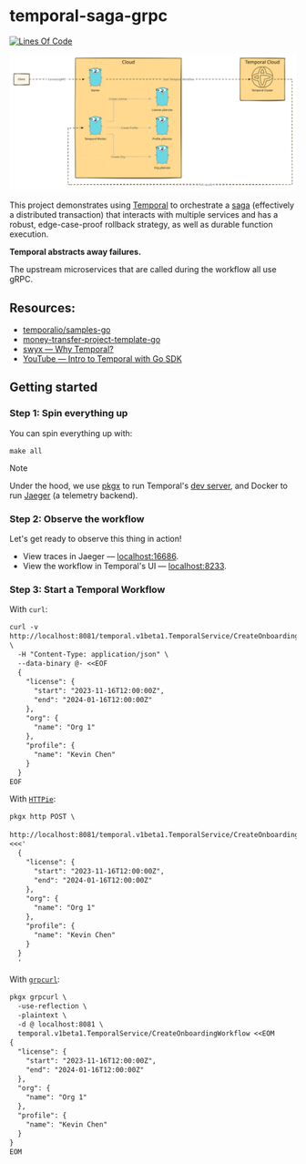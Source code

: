 # temporal-saga-grpc

[![Lines Of Code](https://aschey.tech/tokei/github/kevinmichaelchen/temporal-saga-grpc?category=code&style=for-the-badge)](https://github.com/kevinmichaelchen/temporal-saga-grpc)

<p align="center">

![./docs/diagrams/architecture.svg](./docs/diagrams/architecture.svg)

</p>

This project demonstrates using
<a target="_blank" href="https://temporal.io/">Temporal</a> to orchestrate a
<a target="_blank" href="https://microservices.io/patterns/data/saga.html">saga</a>
(effectively a distributed transaction) that interacts with multiple services
and has a robust, edge-case-proof rollback strategy, as well as durable function
execution.

**Temporal abstracts away failures.**

The upstream microservices that are called during the workflow all use gRPC.

## Resources:

- <a target="_blank" href="https://github.com/temporalio/samples-go/blob/main/saga/workflow.go">temporalio/samples-go</a>
- <a target="_blank" href="https://github.com/temporalio/money-transfer-project-template-go/blob/main/workflow.go">money-transfer-project-template-go</a>
- <a target="_blank" href="https://www.swyx.io/why-temporal/">swyx — Why
  Temporal?</a>
- <a target="_blank" href="https://youtu.be/-KWutSkFda8">YouTube — Intro to
  Temporal with Go SDK</a>

## Getting started

### Step 1: Spin everything up

You can spin everything up with:

```shell
make all
```

> [!NOTE]
> Under the hood, we use [pkgx][pkgx] to run Temporal's [dev server][temporal-cli], and Docker to run [Jaeger][jaeger] (a telemetry backend).

[temporal-cli]: https://github.com/temporalio/cli
[pkgx]: https://pkgx.sh/
[jaeger]: https://www.jaegertracing.io

### Step 2: Observe the workflow

Let's get ready to observe this thing in action!

- View traces in Jaeger — [localhost:16686][jaeger-ui].
- View the workflow in Temporal's UI — [localhost:8233][temporal-ui].

[temporal-ui]: http://localhost:8233
[jaeger-ui]: http://localhost:16686

### Step 3: Start a Temporal Workflow

With `curl`:

```shell
curl -v http://localhost:8081/temporal.v1beta1.TemporalService/CreateOnboardingWorkflow \
  -H "Content-Type: application/json" \
  --data-binary @- <<EOF
  {
    "license": {
      "start": "2023-11-16T12:00:00Z",
      "end": "2024-01-16T12:00:00Z"
    },
    "org": {
      "name": "Org 1"
    },
    "profile": {
      "name": "Kevin Chen"
    }
  }
EOF
```

With [`HTTPie`](https://httpie.io/):

```shell
pkgx http POST \
  http://localhost:8081/temporal.v1beta1.TemporalService/CreateOnboardingWorkflow <<<'
  {
    "license": {
      "start": "2023-11-16T12:00:00Z",
      "end": "2024-01-16T12:00:00Z"
    },
    "org": {
      "name": "Org 1"
    },
    "profile": {
      "name": "Kevin Chen"
    }
  }
  '
```

With [`grpcurl`](https://github.com/fullstorydev/grpcurl):

```shell
pkgx grpcurl \
  -use-reflection \
  -plaintext \
  -d @ localhost:8081 \
  temporal.v1beta1.TemporalService/CreateOnboardingWorkflow <<EOM
{
  "license": {
    "start": "2023-11-16T12:00:00Z",
    "end": "2024-01-16T12:00:00Z"
  },
  "org": {
    "name": "Org 1"
  },
  "profile": {
    "name": "Kevin Chen"
  }
}
EOM
```

